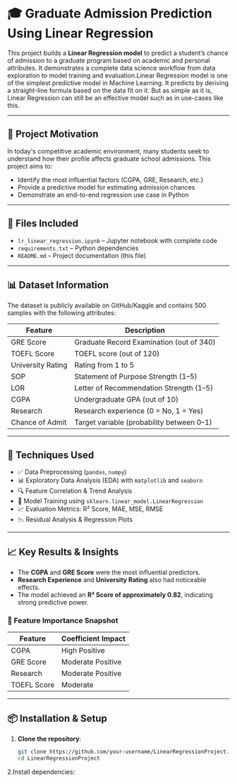 # 🎓 Graduate Admission Prediction Using Linear Regression

This project builds a **Linear Regression model** to predict a student’s chance of admission to a graduate program based on academic and personal attributes. It demonstrates a complete data science workflow from data exploration to model training and evaluation.Linear Regression model is one of the simplest predictive model in Machine Learning. It predicts by deriving a straight-line formula based on the data fit on it. But as simple as it is, Linear Regression can still be an effective model such as in use-cases like this.

---

## 📌 Project Motivation

In today's competitive academic environment, many students seek to understand how their profile affects graduate school admissions. This project aims to:

- Identify the most influential factors (CGPA, GRE, Research, etc.)
- Provide a predictive model for estimating admission chances
- Demonstrate an end-to-end regression use case in Python

---

## 📁 Files Included

- `lr_linear_regression.ipynb` – Jupyter notebook with complete code
- `requirements.txt` – Python dependencies
- `README.md` – Project documentation (this file)

---

## 📊 Dataset Information

The dataset is publicly available on GitHub/Kaggle and contains 500 samples with the following attributes:

| Feature              | Description                             |
|----------------------|------------------------------------------|
| GRE Score            | Graduate Record Examination (out of 340) |
| TOEFL Score          | TOEFL score (out of 120)                 |
| University Rating    | Rating from 1 to 5                       |
| SOP                  | Statement of Purpose Strength (1–5)      |
| LOR                  | Letter of Recommendation Strength (1–5)  |
| CGPA                 | Undergraduate GPA (out of 10)            |
| Research             | Research experience (0 = No, 1 = Yes)    |
| Chance of Admit      | Target variable (probability between 0–1)|

---

## 🔧 Techniques Used

- ✅ Data Preprocessing (`pandas`, `numpy`)
- 📊 Exploratory Data Analysis (EDA) with `matplotlib` and `seaborn`
- 🔍 Feature Correlation & Trend Analysis
- 🧠 Model Training using `sklearn.linear_model.LinearRegression`
- 📈 Evaluation Metrics: R² Score, MAE, MSE, RMSE
- 📉 Residual Analysis & Regression Plots

---

## 📈 Key Results & Insights

- The **CGPA** and **GRE Score** were the most influential predictors.
- **Research Experience** and **University Rating** also had noticeable effects.
- The model achieved an **R² Score of approximately 0.82**, indicating strong predictive power.

### 🔬 Feature Importance Snapshot

| Feature         | Coefficient Impact |
|-----------------|--------------------|
| CGPA            | High Positive      |
| GRE Score       | Moderate Positive  |
| Research        | Moderate Positive  |
| TOEFL Score     | Moderate           |

---

## 📦 Installation & Setup

1. **Clone the repository**:
   ```bash
   git clone https://github.com/your-username/LinearRegressionProject.git
   cd LinearRegressionProject
2.Install dependencies: